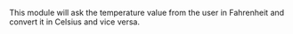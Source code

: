 This module will ask the temperature value from the user in Fahrenheit and convert it in Celsius and vice versa.
